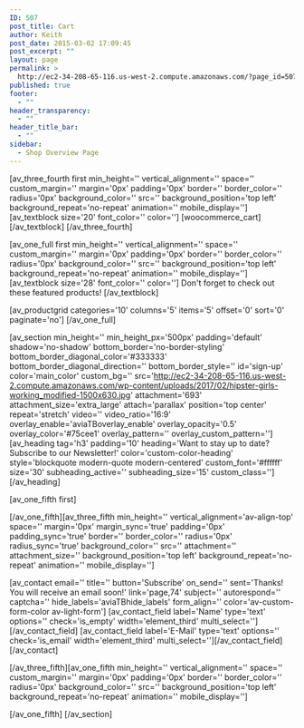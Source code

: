 ```yaml
---
ID: 507
post_title: Cart
author: Keith
post_date: 2015-03-02 17:09:45
post_excerpt: ""
layout: page
permalink: >
  http://ec2-34-208-65-116.us-west-2.compute.amazonaws.com/?page_id=507
published: true
footer:
  - ""
header_transparency:
  - ""
header_title_bar:
  - ""
sidebar:
  - Shop Overview Page
---
```

[av_three_fourth first min_height='' vertical_alignment='' space='' custom_margin='' margin='0px' padding='0px' border='' border_color='' radius='0px' background_color='' src='' background_position='top left' background_repeat='no-repeat' animation='' mobile_display='']
[av_textblock size='20' font_color='' color='']
[woocommerce_cart]
[/av_textblock]
[/av_three_fourth]

[av_one_full first min_height='' vertical_alignment='' space='' custom_margin='' margin='0px' padding='0px' border='' border_color='' radius='0px' background_color='' src='' background_position='top left' background_repeat='no-repeat' animation='' mobile_display='']
[av_textblock size='28' font_color='' color='']
Don't forget to check out these featured products!
[/av_textblock]

[av_productgrid categories='10' columns='5' items='5' offset='0' sort='0' paginate='no']
[/av_one_full]

[av_section min_height='' min_height_px='500px' padding='default' shadow='no-shadow' bottom_border='no-border-styling' bottom_border_diagonal_color='#333333' bottom_border_diagonal_direction='' bottom_border_style='' id='sign-up' color='main_color' custom_bg='' src='http://ec2-34-208-65-116.us-west-2.compute.amazonaws.com/wp-content/uploads/2017/02/hipster-girls-working_modified-1500x630.jpg' attachment='693' attachment_size='extra_large' attach='parallax' position='top center' repeat='stretch' video='' video_ratio='16:9' overlay_enable='aviaTBoverlay_enable' overlay_opacity='0.5' overlay_color='#75cee1' overlay_pattern='' overlay_custom_pattern='']
[av_heading tag='h3' padding='10' heading='Want to stay up to date? Subscribe to our Newsletter!' color='custom-color-heading' style='blockquote modern-quote modern-centered' custom_font='#ffffff' size='30' subheading_active='' subheading_size='15' custom_class=''][/av_heading]

[av_one_fifth first]

[/av_one_fifth][av_three_fifth min_height='' vertical_alignment='av-align-top' space='' margin='0px' margin_sync='true' padding='0px' padding_sync='true' border='' border_color='' radius='0px' radius_sync='true' background_color='' src='' attachment='' attachment_size='' background_position='top left' background_repeat='no-repeat' animation='' mobile_display='']

[av_contact email='' title='' button='Subscribe' on_send='' sent='Thanks! You will receive an email soon!' link='page,74' subject='' autorespond='' captcha='' hide_labels='aviaTBhide_labels' form_align='' color='av-custom-form-color av-light-form']
[av_contact_field label='Name' type='text' options='' check='is_empty' width='element_third' multi_select=''][/av_contact_field]
[av_contact_field label='E-Mail' type='text' options='' check='is_email' width='element_third' multi_select=''][/av_contact_field]
[/av_contact]

[/av_three_fifth][av_one_fifth min_height='' vertical_alignment='' space='' custom_margin='' margin='0px' padding='0px' border='' border_color='' radius='0px' background_color='' src='' background_position='top left' background_repeat='no-repeat' animation='' mobile_display='']

[/av_one_fifth]
[/av_section]